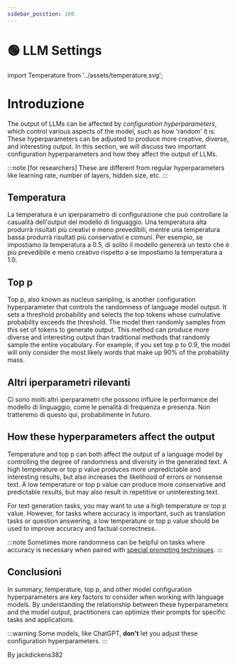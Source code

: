 ```yaml
---
sidebar_position: 100
---
```


# 🟢 LLM Settings


import Temperature from '../assets/temperature.svg';

<div style={{textAlign: 'center'}}>
  <Temperature style={{width:"500px",height:"300px",verticalAlign:"top"}}/>
</div>


# Introduzione

The output of LLMs can be affected by *configuration hyperparameters*, which control various aspects of the model, such as how 'random' it is. These hyperparameters can be adjusted to produce more creative, diverse, and interesting output. In this section, we will discuss two important configuration hyperparameters and how they affect the output of LLMs.

:::note
[for researchers] These are different from regular hyperparameters like learning rate, number of layers, hidden size, etc. 
:::

## Temperatura

La temperatura è un iperparametro di configurazione che può controllare la casualità dell'output del modello di linguaggio. Una temperatura alta produrrà risultati più creativi e meno prevedibili, mentre una temperatura bassa produrrà risultati più conservativi e comuni. Per esempio, se impostiamo la temperatura a 0.5, di solito il modello genererà un testo che è più prevedibile e meno creativo rispetto a se impostiamo la temperatura a 1.0.

## Top p

Top p, also known as nucleus sampling, is another configuration hyperparameter that controls the randomness of language model output. It sets a threshold probability and selects the top tokens whose cumulative probability exceeds the threshold. The model then randomly samples from this set of tokens to generate output. This method can produce more diverse and interesting output than traditional methods that randomly sample the entire vocabulary. For example, if you set top p to 0.9, the model will only consider the most likely words that make up 90% of the probability mass.

## Altri iperparametri rilevanti

Ci sono molti altri iperparametri che possono influire le performance del modello di linguaggio, come le penalità di frequenza e presenza. Non tratteremo di questo qui, probabilmente in futuro.

## How these hyperparameters affect the output

Temperature and top p can both affect the output of a language model by controlling the degree of randomness and diversity in the generated text. A high temperature or top p value produces more unpredictable and interesting results, but also increases the likelihood of errors or nonsense text. A low temperature or top p value can produce more conservative and predictable results, but may also result in repetitive or uninteresting text.

For text generation tasks, you may want to use a high temperature or top p value. However, for tasks where accuracy is important, such as translation tasks or question answering, a low temperature or top p value should be used to improve accuracy and factual correctness.

:::note
Sometimes more randomness can be helpful on tasks where accuracy is necessary when paired with [special prompting techniques](https://learnprompting.org/docs/intermediate/self_consistency).
:::




## Conclusioni

In summary, temperature, top p, and other model configuration hyperparameters are key factors to consider when working with language models. By understanding the relationship between these hyperparameters and the model output, practitioners can optimize their prompts for specific tasks and applications.

:::warning
Some models, like ChatGPT, **don't** let you adjust these configuration hyperparameters.
:::

By jackdickens382